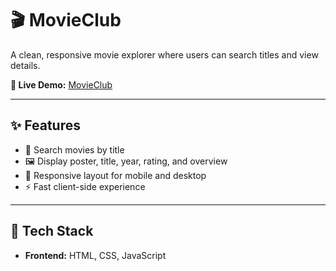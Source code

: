 # 🎬 MovieClub

A clean, responsive movie explorer where users can search titles and view details.

**🔗 Live Demo:** [MovieClub](https://sharmilakalimuthu.github.io/MovieClub/)

---

## ✨ Features
- 🔎 Search movies by title  
- 🖼️ Display poster, title, year, rating, and overview  
- 📱 Responsive layout for mobile and desktop  
- ⚡ Fast client-side experience  

---

## 🧰 Tech Stack
- **Frontend:** HTML, CSS, JavaScript  
